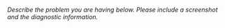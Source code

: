 ###### Describe the problem you are having below. Please include a screenshot and the diagnostic information.

